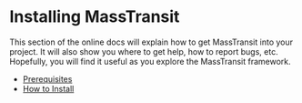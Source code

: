 # Installing MassTransit

This section of the online docs will explain how to get MassTransit into your project. 
It will also show you where to get help, how to report bugs, etc. 
Hopefully, you will find it useful as you explore the MassTransit framework.

* [Prerequisites](/prerequisites.md)
* [How to Install](/how-to-install.md)
